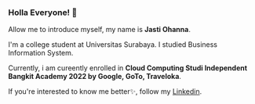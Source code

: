 ### Holla Everyone! 👋

Allow me to introduce myself, my name is **Jasti Ohanna**.

I'm a college student at Universitas Surabaya. I studied Business Information System.

Currently, i am cureently enrolled in **Cloud Computing Studi Independent Bangkit Academy 2022 by Google, GoTo, Traveloka**.

If you're interested to know me better✨, follow my [Linkedin](https://www.linkedin.com/in/jasti-ohanna-267463218/).

<!--
**ohannajasti/ohannajasti** is a ✨ _special_ ✨ repository because its `README.md` (this file) appears on your GitHub profile.

Here are some ideas to get you started:

- 🔭 I’m currently working on ...
- 🌱 I’m currently learning ...
- 👯 I’m looking to collaborate on ...
- 🤔 I’m looking for help with ...
- 💬 Ask me about ...
- 📫 How to reach me: ...
- 😄 Pronouns: ...
- ⚡ Fun fact: ...
-->
